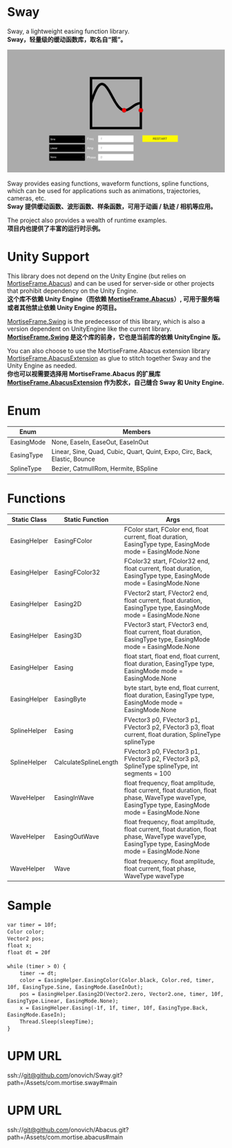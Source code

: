 # Sway
Sway, a lightweight easing function library. <br/>
**Sway，轻量级的缓动函数库，取名自“摇”。**

![](https://github.com/onovich/Sway/blob/main/Assets/com.mortise.sway/Resource_Sample/spr_scr_shoot.png)

Sway provides easing functions, waveform functions, spline functions, which can be used for applications such as animations, trajectories, cameras, etc.<br/>
**Sway 提供缓动函数、波形函数、样条函数，可用于动画 / 轨迹 / 相机等应用。**

The project also provides a wealth of runtime examples.<br/>
**项目内也提供了丰富的运行时示例。**

# Unity Support
This library does not depend on the Unity Engine (but relies on [MortiseFrame.Abacus](https://github.com/onovich/MortiseFrame.Abacus)) and can be used for server-side or other projects that prohibit dependency on the Unity Engine.<br/>
**这个库不依赖 Unity Engine（而依赖 [MortiseFrame.Abacus](https://github.com/onovich/MortiseFrame.Abacus)）, 可用于服务端或者其他禁止依赖 Unity Engine 的项目。**

[MortiseFrame.Swing](https://github.com/onovich/MortiseFrame.Swing) is the predecessor of this library, which is also a version dependent on UnityEngine like the current library.<br/>
**[MortiseFrame.Swing](https://github.com/onovich/MortiseFrame.Swing) 是这个库的前身，它也是当前库的依赖 UnityEngine 版。**

You can also choose to use the MortiseFrame.Abacus extension library [MortiseFrame.AbacusExtension](https://github.com/onovich/MortiseFrame.AbacusExtension) as glue to stitch together Sway and the Unity Engine as needed.<br/>
**你也可以视需要选择用 MortiseFrame.Abacus 的扩展库 [MortiseFrame.AbacusExtension](https://github.com/onovich/MortiseFrame.AbacusExtension) 作为胶水，自己缝合 Sway 和 Unity Engine.**

# Enum
| Enum        | Members                                           |
|-------------|---------------------------------------------------|
| EasingMode  | None, EaseIn, EaseOut, EaseInOut                  |
| EasingType  | Linear, Sine, Quad, Cubic, Quart, Quint, Expo, Circ, Back, Elastic, Bounce |
| SplineType  | Bezier, CatmullRom, Hermite, BSpline              |

# Functions
| Static Class      | Static Function      | Args                                                                                   |
|-------------|----------------------|---------------------------------------------------------------------------------------------------|
| EasingHelper | EasingFColor         | FColor start, FColor end, float current, float duration, EasingType type, EasingMode mode = EasingMode.None |
| EasingHelper | EasingFColor32       | FColor32 start, FColor32 end, float current, float duration, EasingType type, EasingMode mode = EasingMode.None |
| EasingHelper | Easing2D             | FVector2 start, FVector2 end, float current, float duration, EasingType type, EasingMode mode = EasingMode.None |
| EasingHelper | Easing3D             | FVector3 start, FVector3 end, float current, float duration, EasingType type, EasingMode mode = EasingMode.None |
| EasingHelper | Easing               | float start, float end, float current, float duration, EasingType type, EasingMode mode = EasingMode.None |
| EasingHelper | EasingByte           | byte start, byte end, float current, float duration, EasingType type, EasingMode mode = EasingMode.None |
| SplineHelper | Easing               | FVector3 p0, FVector3 p1, FVector3 p2, FVector3 p3, float current, float duration, SplineType splineType |
| SplineHelper | CalculateSplineLength | FVector3 p0, FVector3 p1, FVector3 p2, FVector3 p3, SplineType splineType, int segments = 100         |
| WaveHelper   | EasingInWave         | float frequency, float amplitude, float current, float duration, float phase, WaveType waveType, EasingType type, EasingMode mode = EasingMode.None |
| WaveHelper   | EasingOutWave        | float frequency, float amplitude, float current, float duration, float phase, WaveType waveType, EasingType type, EasingMode mode = EasingMode.None |
| WaveHelper   | Wave                 | float frequency, float amplitude, float current, float phase, WaveType waveType                        |

# Sample
```
var timer = 10f;
Color color;
Vector2 pos;
float x;
float dt = 20f

while (timer > 0) {
    timer -= dt;
    color = EasingHelper.EasingColor(Color.black, Color.red, timer, 10f, EasingType.Sine, EasingMode.EaseInOut); 
    pos = EasingHelper.Easing2D(Vector2.zero, Vector2.one, timer, 10f, EasingType.Linear, EasingMode.None);
    x = EasingHelper.Easing(-1f, 1f, timer, 10f, EasingType.Back, EasingMode.EaseIn);
    Thread.Sleep(sleepTime);
}
```

# UPM URL
ssh://git@github.com/onovich/Sway.git?path=/Assets/com.mortise.sway#main

# UPM URL
ssh://git@github.com/onovich/Abacus.git?path=/Assets/com.mortise.abacus#main
